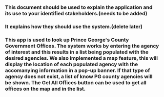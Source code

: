 ### This document should be used to explain the application and its use to your identified stakeholders.(needs to be added)



### It explains how they should use the system.(delete later)

### This app is used to look up Prince George's County Government Offices. The system works by entering the agency of interest and this results in a list being populated with the desired agencies. We also implemented a map feature, this will display the location of each populated agency with the accomanying information in a pop-up banner. If that type of agency does not exist, a list of know PG county agencies will be shown. The Gel All Offices button can be used to get all offices on the map and in the list. 
